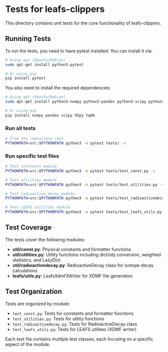 # Tests for leafs-clippers

This directory contains unit tests for the core functionality of leafs-clippers.

## Running Tests

To run the tests, you need to have pytest installed. You can install it via:

```bash
# Using apt (Ubuntu/Debian)
sudo apt-get install python3-pytest

# Or using pip
pip install pytest
```

You also need to install the required dependencies:

```bash
# Using apt (Ubuntu/Debian)
sudo apt-get install python3-numpy python3-pandas python3-scipy python3-h5py python3-tqdm

# Or using pip
pip install numpy pandas scipy h5py tqdm
```

### Run all tests

```bash
# From the repository root
PYTHONPATH=src:$PYTHONPATH python3 -m pytest tests/ -v
```

### Run specific test files

```bash
# Test constants module
PYTHONPATH=src:$PYTHONPATH python3 -m pytest tests/test_const.py -v

# Test utilities module
PYTHONPATH=src:$PYTHONPATH python3 -m pytest tests/test_utilities.py -v

# Test radioactive decay module
PYTHONPATH=src:$PYTHONPATH python3 -m pytest tests/test_radioactivedecay.py -v

# Test LEAFS utilities module
PYTHONPATH=src:$PYTHONPATH python3 -m pytest tests/test_leafs_utils.py -v
```

## Test Coverage

The tests cover the following modules:

- **util/const.py**: Physical constants and formatter functions
- **util/utilities.py**: Utility functions including dict/obj conversion, weighted statistics, and LazyDict
- **util/radioactivedecay.py**: RadioactiveDecay class for isotope decay calculations
- **leafs/utils.py**: LeafsXdmf3Writer for XDMF file generation

## Test Organization

Tests are organized by module:

- `test_const.py`: Tests for constants and formatter functions
- `test_utilities.py`: Tests for utility functions
- `test_radioactivedecay.py`: Tests for RadioactiveDecay class
- `test_leafs_utils.py`: Tests for LEAFS utilities (XDMF writer)

Each test file contains multiple test classes, each focusing on a specific aspect of the module.
